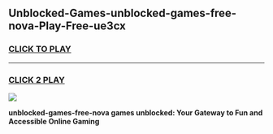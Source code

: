 
## Unblocked-Games-unblocked-games-free-nova-Play-Free-ue3cx
<h3>
<a href="https://premium76.site?title=unblocked-games-free-nova&ref=23A">CLICK TO PLAY</a></h3>
<hr>

<h3>
<a href="https://premium76.site?title=unblocked-games-free-nova&ref=23A">CLICK 2 PLAY</a>
  
</h3>

<a href="https://premium76.site?title=unblocked-games-free-nova&ref=23A"><img src="https://clearcache.store/games.png"></a>


**unblocked-games-free-nova games unblocked: Your Gateway to Fun and Accessible Online Gaming**
